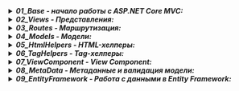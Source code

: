 <details> <summary><b><i>01_Base - начало работы с ASP.NET Core MVC:</i></b></summary>
   <ul>
     <li> Глава 1 - 2. Введение в ASP.NET Core MVC </li>
   </ul>  
</details>

<details> <summary><b><i>02_Views - Представления:</i></b></summary>
   <ul>
     <li> Глава 3. Работа с представлениями </li>
   </ul>  
</details>

<details> <summary><b><i>03_Routes - Маршрутизация:</i></b></summary>
   <ul>
     <li> Глава 4. Маршрутизация </li>
   </ul>  
</details>

<details> <summary><b><i>04_Models - Модели:</i></b></summary>
   <ul>
     <li> Глава 5. Введение в определение и применение моделей </li>
   </ul>  
</details>

<details> <summary><b><i>05_HtmlHelpers - HTML-хелперы:</i></b></summary>
   <ul>
     <li> Глава 6. HTML-хелперы </li>
   </ul>  
</details>

<details> <summary><b><i>06_TagHelpers - Tag-хелперы:</i></b></summary>
   <ul>
     <li> Глава 7. Tag-хелперы </li>
   </ul>  
</details>

<details> <summary><b><i>07_ViewComponent - View Component:</i></b></summary>
   <ul>
     <li> Глава 8. Определение компонента представлений </li>
   </ul>  
</details>

<details> <summary><b><i>08_MetaData - Метаданные и валидация модели:</i></b></summary>
   <ul>
     <li> Глава 9. Валидация модели на стороне сервера </li>
   </ul>  
</details>

<details> <summary><b><i>09_EntityFramework - Работа с данными в Entity Framework:</i></b></summary>
   <ul>
     <li> Глава 11. Валидация модели на стороне сервера </li>
   </ul>  
</details>










